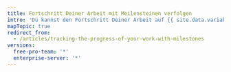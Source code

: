 ```yaml
---
title: Fortschritt Deiner Arbeit mit Meilensteinen verfolgen
intro: 'Du kannst den Fortschritt Deiner Arbeit auf {{ site.data.variables.product.product_name }} mithilfe von Meilensteinen verfolgen, die Du für Issues und Pull Requests erstellst.'
mapTopic: true
redirect_from:
  - /articles/tracking-the-progress-of-your-work-with-milestones
versions:
  free-pro-team: '*'
  enterprise-server: '*'
---
```


